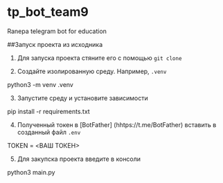 # tp_bot_team9
Ranepa telegram bot for education

##Запуск проекта из исходника

1. Для запуска проекта стяните его с помощью `git clone`

2. Создайте изолированную среду. Например, `.venv`


python3 -m venv .venv


3. Запустите среду и установите зависимости

pip install -r requirements.txt

4. Полученный токен в [BotFather] (hhtps://t.me/BotFather) вставить в созданный файл `.env`

TOKEN = <ВАШ ТОКЕН>

5. Для закупска проекта введите в консоли

python3 main.py
